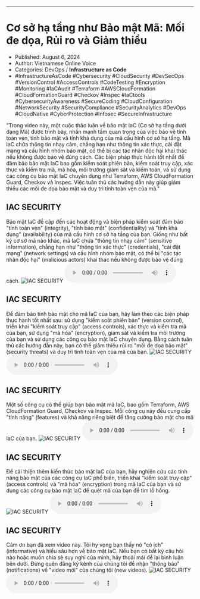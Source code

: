 
---

# Cơ sở hạ tầng như Bảo mật Mã: Mối đe dọa, Rủi ro và Giảm thiểu

- Published: August 6, 2024
- Author: Vietnamese Online Voice
- Categories: DevOps / **Infrastructure as Code**
- #InfrastructureAsCode #Cybersecurity #CloudSecurity #DevSecOps #VersionControl #AccessControls #CodeTesting #Encryption #Monitoring #IaCAudit #Terraform #AWSCloudFormation #CloudFormationGuard #Checkov #Inspec #IaCtools #CybersecurityAwareness #SecureCoding #CloudConfiguration #NetworkSecurity #SecurityCompliance #SecurityAnalytics #DevOps #CloudNative #CyberProtection #Infosec #SecureInfrastructure

"Trong video này, một cuộc thảo luận về bảo mật IaC (Cơ sở hạ tầng dưới dạng Mã) được trình bày, nhấn mạnh tầm quan trọng của việc bảo vệ tính toàn vẹn, tính bảo mật và tính khả dụng của mã cấu hình cơ sở hạ tầng. Mã IaC chứa thông tin nhạy cảm, chẳng hạn như thông tin xác thực, cài đặt mạng và cấu hình nhóm bảo mật, có thể bị các tác nhân độc hại khai thác nếu không được bảo vệ đúng cách. Các biện pháp thực hành tốt nhất để đảm bảo bảo mật IaC bao gồm kiểm soát phiên bản, kiểm soát truy cập, xác thực và kiểm tra mã, mã hóa, môi trường giám sát và kiểm toán, và sử dụng các công cụ bảo mật IaC chuyên dụng như Terraform, AWS CloudFormation Guard, Checkov và Inspec. Việc tuân thủ các hướng dẫn này giúp giảm thiểu các mối đe dọa bảo mật và duy trì tính toàn vẹn của mã."


## IAC SECURITY

Bảo mật IaC đề cập đến các hoạt động và biện pháp kiểm soát đảm bảo "tính toàn vẹn" (integrity), "tính bảo mật" (confidentiality) và "tính khả dụng" (availability) của mã cấu hình cơ sở hạ tầng của bạn. Giống như bất kỳ cơ sở mã nào khác, mã IaC chứa "thông tin nhạy cảm" (sensitive information), chẳng hạn như "thông tin xác thực" (credentials), "cài đặt mạng" (network settings) và cấu hình nhóm bảo mật, có thể bị "các tác nhân độc hại" (malicious actors) khai thác nếu không được bảo vệ đúng cách.
![IAC SECURITY](https://http-archiver-apis-production-80.schnworks.com/storage/images/transitions/2024-08-06/transition--12933419572-Montserrat-Bold-7B1FA2.jpg)
<audio controls>
    <source src="https://http-archiver-apis-production-80.schnworks.com/storage/storage/audio/file-13467052607.mp3" type="audio/mpeg">
</audio>



## IAC SECURITY

Để đảm bảo tính bảo mật cho mã IaC của bạn, hãy làm theo các biện pháp thực hành tốt nhất sau: sử dụng "kiểm soát phiên bản" (version control), triển khai "kiểm soát truy cập" (access controls), xác thực và kiểm tra mã của bạn, sử dụng "mã hóa" (encryption), giám sát và kiểm tra môi trường của bạn và sử dụng các công cụ bảo mật IaC chuyên dụng. Bằng cách tuân thủ các hướng dẫn này, bạn có thể giảm thiểu rủi ro "mối đe dọa bảo mật" (security threats) và duy trì tính toàn vẹn của mã của bạn.
![IAC SECURITY](https://http-archiver-apis-production-80.schnworks.com/storage/images/transitions/2024-08-06/transition-59649376297-Montserrat-Black-303F9F.jpg)
<audio controls>
    <source src="https://http-archiver-apis-production-80.schnworks.com/storage/storage/audio/file-394530238.mp3" type="audio/mpeg">
</audio>



## IAC SECURITY

Một số công cụ có thể giúp bạn bảo mật mã IaC, bao gồm Terraform, AWS CloudFormation Guard, Checkov và Inspec. Mỗi công cụ này đều cung cấp "tính năng" (features) và khả năng riêng biệt để tăng cường bảo mật cho mã IaC của bạn.
![IAC SECURITY](https://http-archiver-apis-production-80.schnworks.com/storage/images/transitions/2024-08-06/transition-20796830967-Montserrat-Thin-512DA8.jpg)
<audio controls>
    <source src="https://http-archiver-apis-production-80.schnworks.com/storage/storage/audio/file-14125062003.mp3" type="audio/mpeg">
</audio>



## IAC SECURITY

Để cải thiện thêm kiến ​​thức bảo mật IaC của bạn, hãy nghiên cứu các tính năng bảo mật của các công cụ IaC phổ biến, triển khai "kiểm soát truy cập" (access controls) và "mã hóa" (encryption) trong mã IaC của bạn và sử dụng các công cụ bảo mật IaC để quét mã của bạn để tìm lỗ hổng.
![IAC SECURITY](https://http-archiver-apis-production-80.schnworks.com/storage/images/transitions/2024-08-06/transition-16828960201-Montserrat-Regular-4A148C.jpg)
<audio controls>
    <source src="https://http-archiver-apis-production-80.schnworks.com/storage/storage/audio/file-38422333049.mp3" type="audio/mpeg">
</audio>



## IAC SECURITY

Cảm ơn bạn đã xem video này. Tôi hy vọng bạn thấy nó "có ích" (informative) và hiểu sâu hơn về bảo mật IaC. Nếu bạn có bất kỳ câu hỏi nào hoặc muốn chia sẻ suy nghĩ của mình, hãy thoải mái để lại bình luận bên dưới. Đừng quên đăng ký kênh của chúng tôi để nhận "thông báo" (notifications) về "video mới" của chúng tôi (new videos).
![IAC SECURITY](https://http-archiver-apis-production-80.schnworks.com/storage/images/transitions/2024-08-06/transition-5495382442-Montserrat-Black-880E4F.jpg)
<audio controls>
    <source src="https://http-archiver-apis-production-80.schnworks.com/storage/storage/audio/file-12525878002.mp3" type="audio/mpeg">
</audio>

